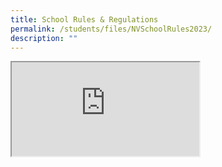 ```yaml
---
title: School Rules & Regulations
permalink: /students/files/NVSchoolRules2023/
description: ""
---
```

<iframe src="https://docs.google.com/document/d/e/2PACX-1vRsQtaru_0XmQ1tmBhcCdJ_vzN3bR18TvQRhrhh23CPCTEy2R9EjRfrxLe88x5gSg/pub?embedded=true"></iframe>

